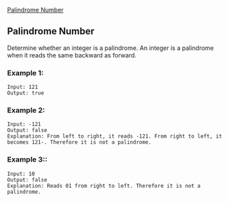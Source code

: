 [Palindrome Number](https://leetcode.com/problems/palindrome-number/)

## Palindrome Number

Determine whether an integer is a palindrome. An integer is a palindrome when it reads the same backward as forward.

### Example 1:

```
Input: 121
Output: true
```
### Example 2:
```
Input: -121
Output: false
Explanation: From left to right, it reads -121. From right to left, it becomes 121-. Therefore it is not a palindrome.
```

### Example 3::

```
Input: 10
Output: false
Explanation: Reads 01 from right to left. Therefore it is not a palindrome.
```
